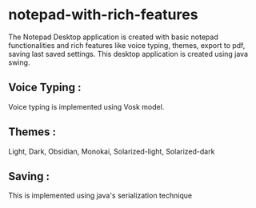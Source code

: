 # notepad-with-rich-features
The Notepad Desktop application is created with basic notepad functionalities and rich features like voice typing, themes, export to pdf, saving last saved settings.
This desktop application is created using java swing.
## Voice Typing : 
Voice typing is implemented using Vosk model.
## Themes : 
Light, Dark, Obsidian, Monokai, Solarized-light, Solarized-dark
## Saving : 
This is implemented using java's serialization technique
